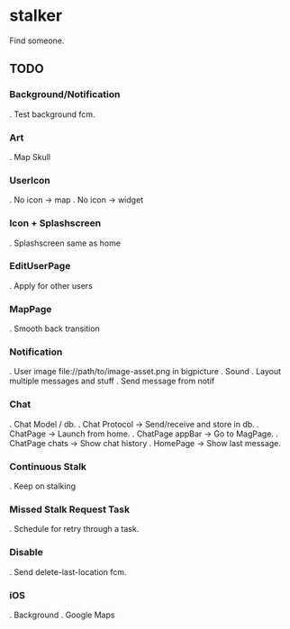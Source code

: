 # stalker

Find someone.

## TODO

### Background/Notification
. Test background fcm.

### Art
. Map Skull

### UserIcon
. No icon -> map
. No icon -> widget

### Icon + Splashscreen
. Splashscreen same as home

### EditUserPage
. Apply for other users

### MapPage
. Smooth back transition

### Notification
. User image file://path/to/image-asset.png in bigpicture
. Sound
. Layout multiple messages and stuff
. Send message from notif

### Chat
. Chat Model / db.
. Chat Protocol -> Send/receive and store in db.
. ChatPage -> Launch from home.
. ChatPage appBar -> Go to MagPage.
. ChatPage chats -> Show chat history
. HomePage -> Show last message.

### Continuous Stalk
. Keep on stalking

### Missed Stalk Request Task
. Schedule for retry through a task.

### Disable
. Send delete-last-location fcm.

### iOS
. Background
. Google Maps
